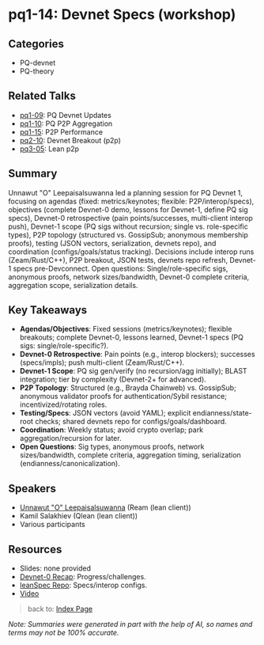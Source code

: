 # pq1-14: Devnet Specs (workshop)

## Categories
- PQ-devnet
- PQ-theory

## Related Talks
- [pq1-09](pq1-09.md): PQ Devnet Updates
- [pq1-10](pq1-10.md): PQ P2P Aggregation
- [pq1-15](pq1-15.md): P2P Performance
- [pq2-10](pq2-10.md): Devnet Breakout (p2p)
- [pq3-05](pq3-05.md): Lean p2p

## Summary
Unnawut "O" Leepaisalsuwanna led a planning session for PQ Devnet 1, focusing on agendas (fixed: metrics/keynotes; flexible: P2P/interop/specs), objectives (complete Devnet-0 demo, lessons for Devnet-1, define PQ sig specs), Devnet-0 retrospective (pain points/successes, multi-client interop push), Devnet-1 scope (PQ sigs without recursion; single vs. role-specific types), P2P topology (structured vs. GossipSub; anonymous membership proofs), testing (JSON vectors, serialization, devnets repo), and coordination (configs/goals/status tracking). Decisions include interop runs (Zeam/Rust/C++), P2P breakout, JSON tests, devnets repo refresh, Devnet-1 specs pre-Devconnect. Open questions: Single/role-specific sigs, anonymous proofs, network sizes/bandwidth, Devnet-0 complete criteria, aggregation scope, serialization details.

## Key Takeaways
- **Agendas/Objectives**: Fixed sessions (metrics/keynotes); flexible breakouts; complete Devnet-0, lessons learned, Devnet-1 specs (PQ sigs: single/role-specific?).
- **Devnet-0 Retrospective**: Pain points (e.g., interop blockers); successes (specs/impls); push multi-client (Zeam/Rust/C++).
- **Devnet-1 Scope**: PQ sig gen/verify (no recursion/agg initially); BLAST integration; tier by complexity (Devnet-2+ for advanced).
- **P2P Topology**: Structured (e.g., Brayda Chainweb) vs. GossipSub; anonymous validator proofs for authentication/Sybil resistance; incentivized/rotating roles.
- **Testing/Specs**: JSON vectors (avoid YAML); explicit endianness/state-root checks; shared devnets repo for configs/goals/dashboard.
- **Coordination**: Weekly status; avoid crypto overlap; park aggregation/recursion for later.
- **Open Questions**: Sig types, anonymous proofs, network sizes/bandwidth, complete criteria, aggregation timing, serialization (endianness/canonicalization).

## Speakers
- [Unnawut "O" Leepaisalsuwanna](https://x.com/unnawut) (Ream (lean client))
- Kamil Salakhiev (Qlean (lean client))
- Various participants

## Resources
- Slides: none provided
- [Devnet-0 Recap](https://hackmd.io/TahybBLUTcukOZ_51_FDdg): Progress/challenges.
- [leanSpec Repo](https://github.com/leanEthereum/leanSpec): Specs/interop configs.
- [Video](https://youtu.be/zWRYmF5Ek_8)

> back to: [Index Page](index.md)

*Note: Summaries were generated in part with the help of AI, so names and terms may not be 100% accurate.*